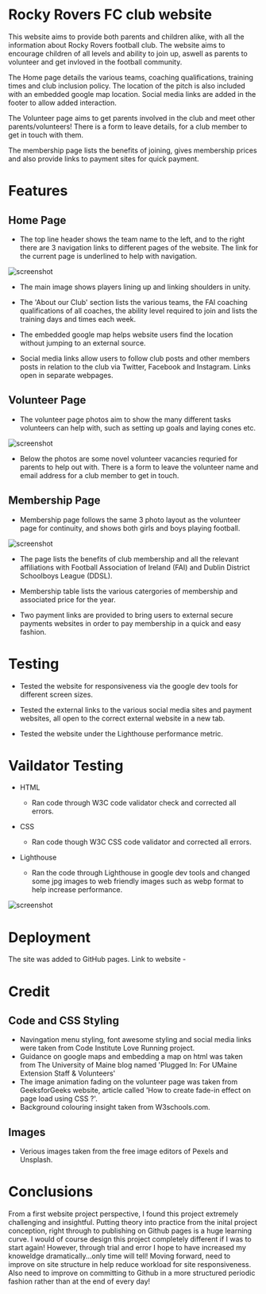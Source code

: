 # Rocky Rovers FC club website

This website aims to provide both parents and children alike, with all the information about Rocky Rovers football club. The website aims to encourage children of all levels and ability to join up, aswell as parents to volunteer and get invloved in the football community.

The Home page details the various teams, coaching qualifications, training times and club inclusion policy. The location of the pitch is also included with an embedded google map location. Social media links are added in the footer to allow added interaction.

The Volunteer page aims to get parents involved in the club and meet other parents/volunteers! There is a form to leave details, for a club member to get in touch with them.

The membership page lists the benefits of joining, gives membership prices and also provide links to payment sites for quick payment.

# Features
## Home Page
* The top line header shows the team name to the left, and to the right there are 3 navigation links to different pages of the website. The link for the current page is underlined to help with navigation.

![screenshot](https://pthorkan-rockyroversyou-2jqvol5fya0.ws-eu46.gitpod.io/)

* The main image shows players lining up and linking shoulders in unity.

* The 'About our Club' section lists the various teams, the FAI coaching qualifications of all coaches, the ability level required to join and lists the training days and times each week.

* The embedded google map helps website users find the location without jumping to an external source.

* Social media links allow users to follow club posts and other members posts in relation to the club via Twitter, Facebook and Instagram. Links open in separate webpages.

## Volunteer Page
* The volunteer page photos aim to show the many different tasks volunteers can help with, such as setting up goals and laying cones etc.

![screenshot](https://pthorkan-rockyroversyou-2jqvol5fya0.ws-eu46.gitpod.io/)

* Below the photos are some novel volunteer vacancies requried for parents to help out with. There is a form to leave the volunteer name and email address for a club member to get in touch.

## Membership Page

* Membership page follows the same 3 photo layout as the volunteer page for continuity, and shows both girls and boys playing football.

![screenshot](https://pthorkan-rockyroversyou-2jqvol5fya0.ws-eu46.gitpod.io/)

* The page lists the benefits of club membership and all the relevant affiliations with Football Association of Ireland (FAI) and Dublin District Schoolboys League (DDSL).

* Membership table lists the various catergories of membership and associated price for the year.

* Two payment links are provided to bring users to external secure payments websites in order to pay membership in a quick and easy fashion.

# Testing

* Tested the website for responsiveness via the google dev tools for different screen sizes.

* Tested the external links to the various social media sites and payment websites, all open to the correct external website in a new tab.

* Tested the website under the Lighthouse performance metric.

# Vaildator Testing 

* HTML
    * Ran code through W3C code validator check and corrected all errors.
* CSS 
    * Ran code though W3C CSS code validator and corrected all errors.

* Lighthouse
    * Ran the code through Lighthouse in google dev tools and changed some jpg images to web friendly images such as webp format to help increase performance.

![screenshot](https://pthorkan-rockyroversyou-2jqvol5fya0.ws-eu46.gitpod.io/)

# Deployment
The site was added to GitHub pages.
Link to website - 

# Credit
## Code and CSS Styling
* Navingation menu styling, font awesome styling and social media links were taken from Code Institute Love Running project.
* Guidance on google maps and embedding a map on html was taken from The University of Maine blog named 'Plugged In: For UMaine Extension Staff & Volunteers'
* The image animation fading on the volunteer page was taken from GeeksforGeeks website, article called 'How to create fade-in effect on page load using CSS ?'.
* Background colouring insight taken from W3schools.com.

## Images
* Verious images taken from the free image editors of Pexels and Unsplash.

# Conclusions
From a first website project perspective, I found this project extremely challenging and insightful. Putting theory into practice from the inital project conception, right through to publishing on Github pages is a huge learning curve. I would of course design this project completely different if I was to start again! However, through trial and error I hope to have increased my knoweldge dramatically...only time will tell!
Moving forward, need to improve on site structure in help reduce workload for site responsiveness.
Also need to improve on committing to Github in a more structured periodic fashion rather than at the end of every day! 







